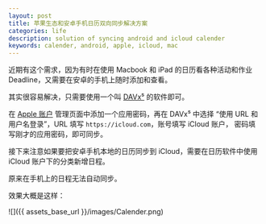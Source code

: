 ```yaml
---
layout: post
title: 苹果生态和安卓手机日历双向同步解决方案
categories: life
description: solution of syncing android and icloud calender
keywords: calender, android, apple, icloud, mac
---
```


近期有这个需求，因为有时在使用 Macbook 和 iPad 的日历看各种活动和作业 Deadline，又需要在安卓的手机上随时添加和查看。

其实很容易解决，只需要使用一个叫 [DAVx⁵](https://www.davx5.com/) 的软件即可。

在 [Apple 账户](https://account.apple.com/) 管理页面中添加一个应用密码，再在 DAVx⁵ 中选择 “使用 URL 和用户名登录”，URL 填写 `https://icloud.com`，账号填写 iCloud 账户， 密码填写刚才的应用密码，即可同步。

接下来注意如果要把安卓手机本地的日历同步到 iCloud，需要在日历软件中使用 iCloud 账户下的分类新增日程。

原来在手机上的日程无法自动同步。

效果大概是这样：

![]({{ assets_base_url }}/images/Calender.png)